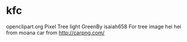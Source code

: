 # kfc
openclipart.org Pixel Tree light GreenBy isaiah658    For tree image
hei hei from moana
car from http://carpng.com/